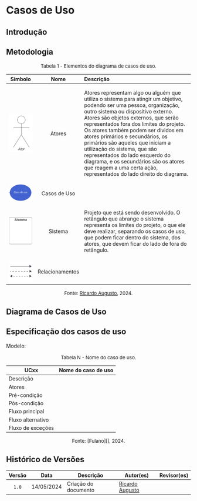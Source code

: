 # Casos de Uso

## Introdução

## Metodologia

<font size="2"><p style="text-align: center">Tabela 1 - Elementos do diagrama de casos de uso.</p></font>

<center>

| Símbolo | Nome | Descrição |
|:-:|:-:|:-|
| ![Ator](../assets/modelagem/ator.png) | Atores | <p>Atores representam algo ou alguém que utiliza o sistema para atingir um objetivo, podendo ser uma pessoa, organização, outro sistema ou dispositivo externo. Atores são objetos externos, que serão representados fora dos limites do projeto. Os atores também podem ser dividos em atores primários e secundários, os primários são aqueles que iniciam a utilização do sistema, que são representados do lado esquerdo do diagrama, e os secundários são os atores que reagem a uma certa ação, representados do lado direito do diagrama.</p> |
| ![Caso de uso](../assets/modelagem/caso-de-uso.png) | Casos de Uso | <p></p> |
| ![Sistema](../assets/modelagem/sistema.png) | Sistema | <p>Projeto que está sendo desenvolvido. O retângulo que abrange o sistema representa os limites do projeto, o que ele deve realizar, separando os casos de uso, que podem ficar dentro do sistema, dos atores, que devem ficar do lado de fora do retângulo.</p> |
| ![Relacionamentos](../assets/modelagem/relacionamentos.png) | Relacionamentos | <p></p> |

</center>

<font size="2"><p style="text-align: center">Fonte: [Ricardo Augusto][RicardoGH], 2024.</p></font>

## Diagrama de Casos de Uso

## Especificação dos casos de uso

Modelo:

<font size="2"><p style="text-align: center">Tabela N - Nome do caso de uso.</p></font>

<center>

| UCxx | Nome do caso de uso |
|-|-|
| Descrição | <p></p> |
| Atores | <p></p> |
| Pré-condição | <p></p> |
| Pós-condição | <p></p> |
| Fluxo principal | <p></p> |
| Fluxo alternativo | <p></p> |
| Fluxo de exceções | <p></p> |

</center>

<font size="2"><p style="text-align: center">Fonte: [Fulano][], 2024.</p></font>

## Histórico de Versões

| Versão | Data | Descrição | Autor(es) | Revisor(es) |
| :----: | :--: | --------- | ----------- | ------ |
| `1.0`  | 14/05/2024 | Criação do documento | [Ricardo Augusto][RicardoGH]  |  |


[ClaudioGH]: https://github.com/claudiohsc
[DaniloGH]: https://github.com/Danilo-Carvalho-Antunes
[EliasGH]: https://github.com/EliasOliver21
[GabrielBGH]: https://github.com/Bertolazi
[GabrielFGH]: https://github.com/MMcLovin
[PabloGH]: https://github.com/pabloheika
[RicardoGH]: https://www.github.com/avmricardo